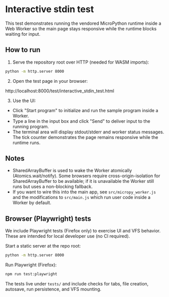 Interactive stdin test
=====================

This test demonstrates running the vendored MicroPython runtime inside a Web Worker so
the main page stays responsive while the runtime blocks waiting for input.

How to run
----------

1. Serve the repository root over HTTP (needed for WASM imports):

```bash
python -m http.server 8000
```

2. Open the test page in your browser:

http://localhost:8000/test/interactive_stdin_test.html

3. Use the UI:
- Click "Start program" to initialize and run the sample program inside a Worker.
- Type a line in the input box and click "Send" to deliver input to the running program.
- The terminal area will display stdout/stderr and worker status messages. The tick
  counter demonstrates the page remains responsive while the runtime runs.

Notes
-----
- SharedArrayBuffer is used to wake the Worker atomically (Atomics.wait/notify). Some
  browsers require cross-origin-isolation for SharedArrayBuffer to be available; if it is
  unavailable the Worker still runs but uses a non-blocking fallback.
- If you want to wire this into the main app, see `src/micropy_worker.js` and the
  modifications to `src/main.js` which run user code inside a Worker by default.

Browser (Playwright) tests
---------------------------

We include Playwright tests (Firefox only) to exercise UI and VFS behavior. These
are intended for local developer use (no CI required).

Start a static server at the repo root:

```bash
python -m http.server 8000
```

Run Playwright (Firefox):

```bash
npm run test:playwright
```

The tests live under `tests/` and include checks for tabs, file creation, autosave,
run persistence, and VFS mounting.
